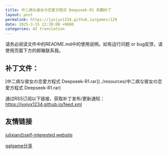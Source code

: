 ```yaml
---
title: 中二病な彼女の恋愛方程式 Deepseek-R1 机翻补丁
layout: post
permalink: https://jyxjyx1234.github.io/games/129
date: 2025-3-15 22:20:00 +0800
categories: AI translation
---
```



请务必阅读文件中的README.md中的使用说明。如有运行问题 or bug反馈，请使用页面下方的邮箱联系我。



## 补丁文件：

[中二病な彼女の恋愛方程式 Deepseek-R1.rar](../resources/中二病な彼女の恋愛方程式 Deepseek-R1.rar)

 

通过RSS订阅以下链接，获取补丁发布/更新通知：https://jyxjyx1234.github.io/feed.xml

## 友情链接

[julixianのself-interested website](https://julixian-siw.worldsystem.top/) 

[galgame分享](https://t.me/galgpt)